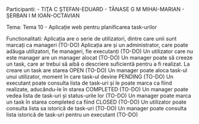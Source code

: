 Participanti:
	- TIŢA C ŞTEFAN-EDUARD
	- TĂNASE G M MIHAI-MARIAN
	- ŞERBAN I M IOAN-OCTAVIAN

Tema: Tema 10 - Aplicație web pentru planificarea task-urilor

Functionalitati:
	Aplicația are o serie de utilizatori, dintre care unii sunt marcați ca manageri (TO-DO)
	Aplicația are și un administrator, care poate adăuga utilizatori, fie manageri, fie executanți (TO-DO)
	Un utilizator care nu este manager are un manager alocat (TO-DO)
	Un manager poate să creeze un task, care ar trebui să aibă o descriere suficientă pentru a fi realizat. La creare un task are starea OPEN (TO-DO)
	Un manager poate aloca task-ul unui utilizator, moment în care task-ul devine PENDING (TO-DO) 
	Un executant poate consulta lista de task-uri și le poate marca ca fiind realizate, aducându-le în starea COMPLETED (TO-DO)
	Un manager poate vedea lista de task-uri și status-urile lor (TO-DO)
	Un manager poate marca un task în starea completed ca fiind CLOSED (TO-DO)
	Un utilizator poate consulta lista sa istorică de task-uri (TO-DO)
	Un manager poate consulta lista istorică de task-uri pentru un executant (TO-DO)


